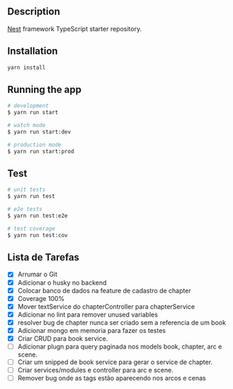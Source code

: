 ## Description

[Nest](https://github.com/nestjs/nest) framework TypeScript starter repository.

## Installation

```bash
yarn install
```

## Running the app

```bash
# development
$ yarn run start

# watch mode
$ yarn run start:dev

# production mode
$ yarn run start:prod
```

## Test

```bash
# unit tests
$ yarn run test

# e2e tests
$ yarn run test:e2e

# test coverage
$ yarn run test:cov
```

## Lista de Tarefas

- [x] Arrumar o Git
- [x] Adicionar o husky no backend
- [x] Colocar banco de dados na feature de cadastro de chapter
- [x] Coverage 100%
- [x] Mover textService do chapterController para chapterService
- [x] Adicionar no lint para remover unused variables
- [x] resolver bug de chapter nunca ser criado sem a referencia de um book
- [x] Adicionar mongo em memoria para fazer os testes
- [x] Criar CRUD para book service.
- [ ] Adicionar plugn para query paginada nos models book, chapter, arc e scene.
- [ ] Criar um snipped de book service para gerar o service de chapter.
- [ ] Criar services/modules e controller para arc e scene.
- [ ] Remover bug onde as tags estão aparecendo nos arcos e cenas
